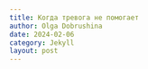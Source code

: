 ```yaml
---
title: Когда тревога не помогает
author: Olga Dobrushina
date: 2024-02-06
category: Jekyll
layout: post
---
```


